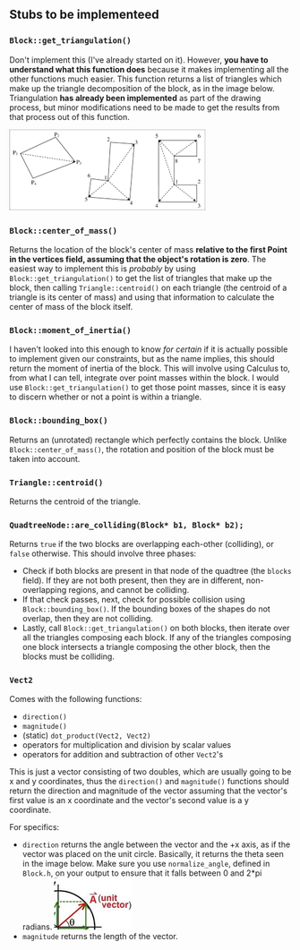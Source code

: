 ## Stubs to be implementeed

### `Block::get_triangulation()`
Don't implement this (I've already started on it). However, **you have to understand what this function does** because it makes implementing all the other functions much easier. This function returns a list of triangles which make up the triangle decomposition of the block, as in the image below. Triangulation **has already been implemented** as part of the drawing process, but minor modifications need to be made to get the results from that process out of this function.

![triangulation image](README/triangulation.png)

### `Block::center_of_mass()`
Returns the location of the block's center of mass **relative to the first Point in the vertices field, assuming that the object's rotation is zero**. The easiest way to implement this is *probably* by using `Block::get_triangulation()` to get the list of triangles that make up the block, then calling `Triangle::centroid()` on each triangle (the centroid of a triangle is its center of mass) and using that information to calculate the center of mass of the block itself.

### `Block::moment_of_inertia()`
I haven't looked into this enough to know *for certain* if it is actually possible to implement given our constraints, but as the name implies, this should return the moment of inertia of the block. This will involve using Calculus to, from what I can tell, integrate over point masses within the block. I would use `Block::get_triangulation()` to get those point masses, since it is easy to discern whether or not a point is within a triangle.

### `Block::bounding_box()`
Returns an (unrotated) rectangle which perfectly contains the block. Unlike `Block::center_of_mass()`, the rotation and position of the block must be taken into account.

### `Triangle::centroid()`
Returns the centroid of the triangle.

### `QuadtreeNode::are_colliding(Block* b1, Block* b2);`
Returns `true` if the two blocks are overlapping each-other (colliding), or `false` otherwise. This should involve three phases:
* Check if both blocks are present in that node of the quadtree (the `blocks` field). If they are not both present, then they are in different, non-overlapping regions, and cannot be colliding.
* If that check passes, next, check for possible collision using `Block::bounding_box()`. If the bounding boxes of the shapes do not overlap, then they are not colliding.
* Lastly, call `Block::get_triangulation()` on both blocks, then iterate over all the triangles composing each block. If any of the triangles composing one block intersects a triangle composing the other block, then the blocks must be colliding.

### `Vect2`
Comes with the following functions:
* `direction()`
* `magnitude()`
* (static) `dot_product(Vect2, Vect2)`
* operators for multiplication and division by scalar values
* operators for addition and subtraction of other `Vect2`'s

This is just a vector consisting of two doubles, which are usually going to be x and y coordinates, thus the `direction()` and `magnitude()` functions should return the direction and magnitude of the vector assuming that the vector's first value is an x coordinate and the vector's second value is a y coordinate.

For specifics:
* `direction` returns the angle between the vector and the +x axis, as if the vector was placed on the unit circle. Basically, it returns the theta seen in the image below. Make sure you use `normalize_angle`, defined in `Block.h`, on your output to ensure that it falls between 0 and 2*pi radians.
    ![vector image](README/unit%20circle%20vector.png)
* `magnitude` returns the length of the vector.